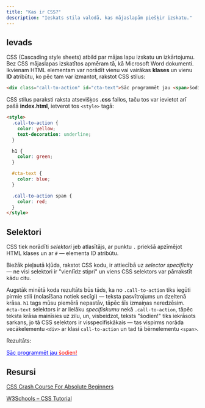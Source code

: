 ```yaml
---
title: "Kas ir CSS?"
description: "Ieskats stila valodā, kas mājaslapām piešķir izskatu."
---
```


## Ievads

CSS (Cascading style sheets) atbild par mājas lapu izskatu un izkārtojumu. Bez CSS mājaslapas izskatītos apmēram tā, kā Microsoft Word dokumenti.
Ikvienam HTML elementam var norādīt vienu vai vairākas **klases** un vienu **ID** atribūtu, ko pēc tam var izmantot, rakstot CSS stilus:

```html
<div class="call-to-action" id="cta-text">Sāc programmēt jau <span>šodien!</span></div>
```

CSS stilus paraksti raksta atsevišķos **.css** failos, taču tos var ievietot arī pašā **index.html**, ietverot tos `<style>` tagā:

```html
<style>
  .call-to-action {
    color: yellow;
    text-decoration: underline;
  }

  h1 {
    color: green;
  }

  #cta-text {
    color: blue;
  }

  .call-to-action span {
    color: red;
  }
</style>
```

## Selektori

CSS tiek norādīti _selektori_ jeb atlasītājs, ar punktu `.` priekšā apzīmējot HTML klases un ar `#` — elementa ID atribūtu.

Biežāk pieļautā kļūda, rakstot CSS kodu, ir attiecībā uz _selector specificity_ — ne visi selektori ir "vienlīdz stipri" un viens CSS selektors var pārrakstīt kādu citu.

Augstāk minētā koda rezultāts būs tāds, ka no `.call-to-action` tiks iegūti pirmie stili (nolasīšana notiek secīgi) — teksta pasvītrojums un dzeltenā krāsa. `h1` tags mūsu piemērā nepastāv, tāpēc šīs izmaiņas neredzēsim. `#cta-text` selektors ir ar lielāku _specifiskumu_ nekā `.call-to-action`, tāpēc teksta krāsa mainīsies uz zilu, un, visbeidzot, teksts "šodien!" tiks iekrāsots sarkans, jo tā CSS selektors ir visspecifiskākais — tas vispirms norāda vecākelementu `<div>` ar klasi `call-to-action` un tad tā bērnelementu `<span>`.

Rezultāts:

<style>
  .call-to-action {
    color: yellow;
    text-decoration: underline;
  }

  #cta-text {
    color: blue;
  }

  .call-to-action span {
    color: red;
  }
</style>

<div class="tdbc-card">
<div class="call-to-action" id="cta-text">
	Sāc programmēt jau <span>šodien!</span>
</div>
</div>

## Resursi

[CSS Crash Course For Absolute Beginners](https://www.youtube.com/watch?v=yfoY53QXEnI)

[W3Schools – CSS Tutorial](https://www.w3schools.com/css/)

